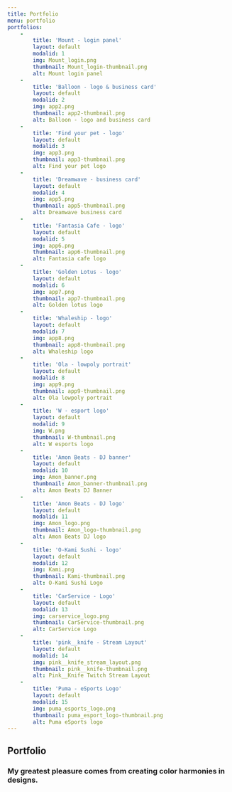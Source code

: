 ```yaml
---
title: Portfolio
menu: portfolio
portfolios:
    -
        title: 'Mount - login panel'
        layout: default
        modalid: 1
        img: Mount_login.png
        thumbnail: Mount_login-thumbnail.png
        alt: Mount login panel
    -
        title: 'Balloon - logo & business card'
        layout: default
        modalid: 2
        img: app2.png
        thumbnail: app2-thumbnail.png
        alt: Balloon - logo and business card
    -
        title: 'Find your pet - logo'
        layout: default
        modalid: 3
        img: app3.png
        thumbnail: app3-thumbnail.png
        alt: Find your pet logo
    -
        title: 'Dreamwave - business card'
        layout: default
        modalid: 4
        img: app5.png
        thumbnail: app5-thumbnail.png
        alt: Dreamwave business card
    -
        title: 'Fantasia Cafe - logo'
        layout: default
        modalid: 5
        img: app6.png
        thumbnail: app6-thumbnail.png
        alt: Fantasia cafe logo
    -
        title: 'Golden Lotus - logo'
        layout: default
        modalid: 6
        img: app7.png
        thumbnail: app7-thumbnail.png
        alt: Golden lotus logo
    -
        title: 'Whaleship - logo'
        layout: default
        modalid: 7
        img: app8.png
        thumbnail: app8-thumbnail.png
        alt: Whaleship logo
    -
        title: 'Ola - lowpoly portrait'
        layout: default
        modalid: 8
        img: app9.png
        thumbnail: app9-thumbnail.png
        alt: Ola lowpoly portrait
    -
        title: 'W - esport logo'
        layout: default
        modalid: 9
        img: W.png
        thumbnail: W-thumbnail.png
        alt: W esports logo
    -
        title: 'Amon Beats - DJ banner'
        layout: default
        modalid: 10
        img: Amon_banner.png
        thumbnail: Amon_banner-thumbnail.png
        alt: Amon Beats DJ Banner
    -
        title: 'Amon Beats - DJ logo'
        layout: default
        modalid: 11
        img: Amon_logo.png
        thumbnail: Amon_logo-thumbnail.png
        alt: Amon Beats DJ logo
    -
        title: 'O-Kami Sushi - logo'
        layout: default
        modalid: 12
        img: Kami.png
        thumbnail: Kami-thumbnail.png
        alt: O-Kami Sushi Logo
    -
        title: 'CarService - Logo'
        layout: default
        modalid: 13
        img: carservice_logo.png
        thumbnail: CarService-thumbnail.png
        alt: CarService Logo
    -
        title: 'pink__knife - Stream Layout'
        layout: default
        modalid: 14
        img: pink__knife_stream_layout.png
        thumbnail: pink__knife-thumbnail.png
        alt: Pink__Knife Twitch Stream Layout
    -
        title: 'Puma - eSports Logo'
        layout: default
        modalid: 15
        img: puma_esports_logo.png
        thumbnail: puma_esport_logo-thumbnail.png
        alt: Puma eSports logo
---
```


## Portfolio
### My greatest pleasure comes from creating color harmonies in designs.
